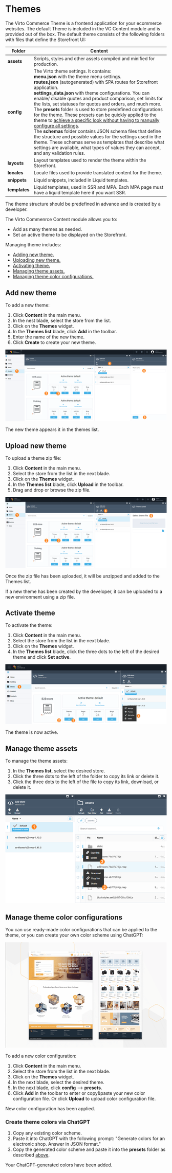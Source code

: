 # Themes

The Virto Commerce Theme is a frontend application for your ecommerce websites. The default Theme is included in the VC Content module and is provided out of the box. The default theme consists of the following folders with files that define the Storefront UI:

| Folder        	| Content                                                                                                    	|
|---------------	|------------------------------------------------------------------------------------------------------------	|
| **assets**    	| Scripts, styles and other assets compiled and minified for production.                                     	|
| **config**    	| The Virto theme settings. It contains: <br> **menu.json** with the theme menu settings.<br>**routes.json** (autogenerated) with SPA routes for Storefront application.<br>**settings_data.json** with theme configurations. You can enable/ disable quotes and product comparison, set limits for the lists, set statuses for quotes and orders, and much more. <br> The **presets** folder is used to store predefined configurations for the theme. These presets can be quickly applied to the theme to [achieve a specific look without having to manually configure all settings](managing-themes.md#manage-theme-color-configurations). <br> The **schemas** folder contains JSON schema files that define the structure and possible values for the settings used in the theme. These schemas serve as templates that describe what settings are available, what types of values they can accept, and any validation rules.|
| **layouts**   	| Layout templates used to render the theme within the Storefront.                                              |
| **locales**   	| Locale files used to provide translated content for the theme.                                             	|
| **snippets**  	| Liquid snippets, included in Liquid templates.                                                             	|
| **templates** 	| Liquid templates, used in SSR and MPA. Each MPA page must have a liquid template here if you want SSR. 	    |

The theme structure should be predefined in advance and is created by a developer.

The Virto Commenrce Content module allows you to:

* Add as many themes as needed.
* Set an active theme to be displayed on the Storefront.

Managing theme includes:

* [Adding new theme.](managing-themes.md#add-new-theme)
* [Uploading new theme.](managing-themes.md#upload-new-theme)
* [Activating theme.](managing-themes.md#activate-theme)
* [Managing theme assets.](managing-themes.md#manage-theme-assets)
* [Managing theme color configurations.](managing-themes.md#manage-theme-color-configurations)

## Add new theme

To add a new theme:

1. Click **Content** in the main menu.
1. In the nest blade, select the store from the list.
1. Click on the **Themes** widget.
1. In the **Themes list** blade, click **Add** in the toolbar. 
1. Enter the name of the new theme. 
1. Click **Create** to create your new theme. 

![add new theme](media/add-new-theme.png)

The new theme appears it in the themes list.

## Upload new theme

To upload a theme zip file:

1. Click **Content** in the main menu.
1. Select the store from the list in the next blade.
1. Click on the **Themes** widget.
1. In the **Themes list** blade, click **Upload** in the toolbar. 
1. Drag and drop or browse the zip file. 

![upload new theme](media/upload-new-theme.png)

Once the zip file has been uploaded, it will be unzipped and added to the Themes list.

If a new theme has been created by the developer, it can be uploaded to a new environment using a zip file.

## Activate theme

To activate the theme:

1. Click **Content** in the main menu.
1. Select the store from the list in the next blade.
1. Click on the **Themes** widget.
1. In the **Themes list** blade, click the three dots to the left of the desired theme and click **Set active**.

![activate theme](media/activate-theme.png)

The theme is now active.

## Manage theme assets

To manage the theme assets:

1. In the **Themes list**, select the desired store.
1. Click the three dots to the left of the folder to copy its link or delete it.
1. Click the three dots to the left of the file to copy its link, download, or delete it.

![assets](media/manage-assets.png)

## Manage theme color configurations

You can use ready-made color configurations that can be applied to the theme, or you can create your own color scheme using ChatGPT:

![Color schemas](media/color-scheme.gif)

To add a new color configuration:

1. Click **Content** in the main menu.
1. Select the store from the list in the next blade.
1. Click on the **Themes** widget.
1. In the next blade, select the desired theme.
1. In the next blade, click **config** --> **presets**.
1. Click **Add** in the toolbar to enter or copy&paste your new color configuration file. Or click **Upload** to upload color configuration file.

New color configuration has been applied.


### Create theme colors via ChatGPT

1. Copy any existing color scheme.
1. Paste it into ChatGPT with the following prompt: "Generate colors for an electronic shop. Answer in JSON format."
1. Copy the generated color scheme and paste it into the **presets** folder as described [above](managing-themes.md#manage-theme-color-configurations).

Your ChatGPT-generated colors have been added.

